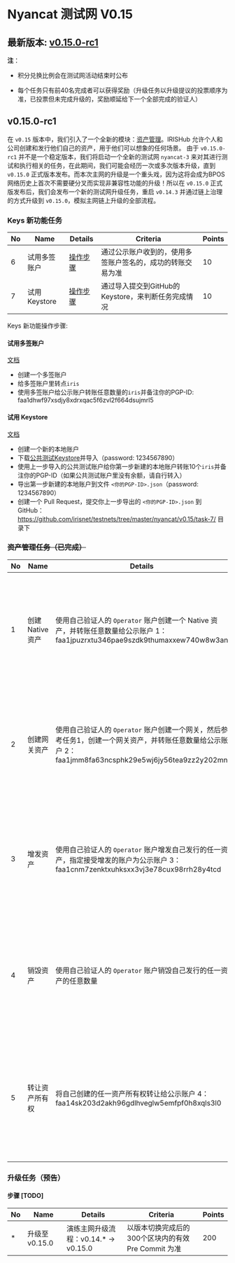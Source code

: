 # Nyancat 测试网 V0.15

## 最新版本: [v0.15.0-rc1](https://github.com/irisnet/irishub/releases/tag/v0.15.0-rc1)

**注**：

- 积分兑换比例会在测试网活动结束时公布

- 每个任务只有前40名完成者可以获得奖励（升级任务以升级提议的投票顺序为准，已投票但未完成升级的，奖励顺延给下一个全部完成的验证人）

## v0.15.0-rc1

在 `v0.15` 版本中，我们引入了一个全新的模块：[资产管理](https://github.com/irisnet/irishub/blob/develop/docs/zh/features/asset.md)。IRISHub 允许个人和公司创建和发行他们自己的资产，用于他们可以想象的任何场景。
由于 `v0.15.0-rc1` 并不是一个稳定版本，我们将启动一个全新的测试网 `nyancat-3` 来对其进行测试和执行相关的任务，在此期间，我们可能会经历一次或多次版本升级，直到 `v0.15.0` 正式版本发布。而本次主网的升级是一个重头戏，因为这将会成为BPOS网络历史上首次不需要硬分叉而实现非兼容性功能的升级！所以在 `v0.15.0` 正式版发布后，我们会发布一个新的测试网升级任务，重启 `v0.14.3` 并通过链上治理的方式升级到 `v0.15.0`，模拟主网链上升级的全部流程。

### Keys 新功能任务

| No   | Name             | Details                                                      | Criteria                                                     | Points |
| ---- | ---------------- | ------------------------------------------------------------ | ------------------------------------------------------------ | ------ |
| 6    | 试用多签账户 | [操作步骤](#试用多签账户) | 通过公示账户收到的，使用多签账户签名的，成功的转账交易为准 | 10     |
| 7    | 试用 Keystore     | [操作步骤](#试用-Keystore) | 通过导入提交到GitHub的Keystore，来判断任务完成情况 | 10     |

Keys 新功能操作步骤:

#### 试用多签账户

[文档](https://stage.irisnet.org/docs/zh/cli-client/keys/add.html#%E5%88%9B%E5%BB%BA%E5%A4%9A%E7%AD%BE%E8%B4%A6%E6%88%B7)

- 创建一个多签账户
- 给多签账户里转点`iris`
- 使用多签账户给公示账户转账任意数量的`iris`并备注你的PGP-ID: faa1dhwf97xsdjy8xdrxqac5f6zvl2f664dsujmrl5

#### 试用 Keystore

[文档](https://stage.irisnet.org/docs/zh/cli-client/keys/export.html#%E4%BE%8B%E5%AD%90)

- 创建一个新的本地账户
- 下载[公共测试Keystore](task-7/public-keystore.json)并导入（password: 1234567890）
- 使用上一步导入的公共测试账户给你第一步新建的本地账户转账10个`iris`并备注你的PGP-ID（如果公共测试账户里没有余额，请自行转入）
- 导出第一步新建的本地账户到文件 `<你的PGP-ID>.json`（password: 1234567890）
- 创建一个 Pull Request，提交你上一步导出的 `<你的PGP-ID>.json` 到 GitHub：<https://github.com/irisnet/testnets/tree/master/nyancat/v0.15/task-7/> 目录下

### ~~资产管理任务（已完成）~~

| No   | Name             | Details                                                      | Criteria                                                     | Points |
| ---- | ---------------- | ------------------------------------------------------------ | ------------------------------------------------------------ | ------ |
| 1    | 创建 Native 资产 | 使用自己验证人的 `Operator` 账户创建一个 Native 资产，并转账任意数量给公示账户 1：faa1jpuzrxtu346pae9szdk9thumaxxew740w8w3an | 以公示账户收到的 Token 为准，通过资产 Owner 匹配任务完成情况 | 20     |
| 2    | 创建网关资产     | 使用自己验证人的 `Operator` 账户创建一个网关，然后参考任务1，创建一个网关资产，并转账任意数量给公示账户 2：faa1jmm8fa63ncsphk29e5wj6jy56tea9zz2y202mn | 以公示账户收到的 Token 为准，通过网关 Owner 匹配任务完成情况 | 30     |
| 3    | 增发资产         | 使用自己验证人的 `Operator` 账户增发自己发行的任一资产，指定接受增发的账户为公示账户 3：faa1cnm7zenktxuhksxx3vj3e78cux98rrh28y4tcd | 以公示账户收到的 Token 为准，通过资产 Owner 匹配任务完成情况 | 10     |
| 4    | 销毁资产         | 使用自己验证人的 `Operator` 账户销毁自己发行的任一资产的任意数量 | 以链上有效的 Burn 交易为准，通过交易发起人地址匹配任务完成情况 | 10     |
| 5    | 转让资产所有权   | 将自己创建的任一资产所有权转让给公示账户 4：faa14sk203d2akh96gdlhveglw5emfpf0h8xqls3l0 | 以公示账户收到的资产所有权转让为准，通过资产原 Owner 匹配任务完成情况 | 10     |

### 升级任务（预告）

#### 步骤 [TODO]

| No   | Name             | Details                                                      | Criteria                                                     | Points |
| ---- | ---------------- | ------------------------------------------------------------ | ------------------------------------------------------------ | ------ |
| *    | 升级至 v0.15.0    | 演练主网升级流程：v0.14.* -> v0.15.0  | 以版本切换完成后的300个区块内的有效 Pre Commit 为准  | 200    |
